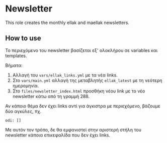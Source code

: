 # Newsletter

This role creates the monthly ellak and maellak newsletters.

## How to use

Το περιεχόμενο του newsletter βασίζεται εξ' ολοκλήρου σε variables και
templates.

Βήματα:

1. Αλλαγή του `vars/ellak_links.yml` με τα νέα links.
1. Στο `vars/main.yml` αλλαγή της μεταβλητής `ellak_latest` με τη νεότερη ημερομηνία.
1. Στο `files/newsletter_index.html` προσθήκη νέου link με το νέο newsletter κάτω από τη γραμμή 288.

Αν κάποιο θέμα δεν έχει links αντί για άγκιστρα με περιεχόμενο, βάζουμε
δύο αγκύλες, πχ.

```
odi: []
```

Με αυτόν τον τρόπο, δε θα εμφανιστεί στην αριστερή στήλη του newsletter κάποια
επικεφαλίδα που δεν έχει links.
